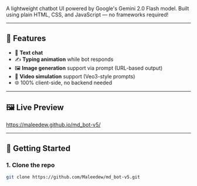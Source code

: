 
A lightweight chatbot UI powered by Google's Gemini 2.0 Flash model. Built using plain HTML, CSS, and JavaScript — no frameworks required!

---

## 🧠 Features

- 🔹 **Text chat**
- ✍️ **Typing animation** while bot responds
- 🖼️ **Image generation** support via prompt (URL-based output)
- 🎥 **Video simulation** support (Veo3-style prompts)
- 🌐 100% client-side, no backend needed

---

## 🖼️ Live Preview

https://maleedew.github.io/md_bot-v5/

---

## 🚀 Getting Started

### 1. Clone the repo

```bash
git clone https://github.com/Maleedew/md_bot-v5.git
